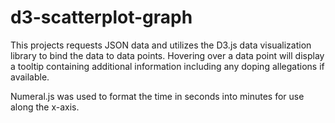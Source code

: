 # d3-scatterplot-graph

This projects requests JSON data and utilizes the D3.js data visualization library to bind the
data to data points. Hovering over a data point will display a tooltip containing additional
information including any doping allegations if available.
   
Numeral.js was used to format the time in seconds into minutes for use along the x-axis.
    